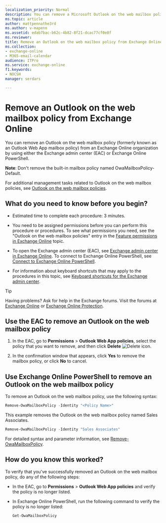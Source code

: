 ```yaml
---
localization_priority: Normal
description: You can remove a Microsoft Outlook on the web mailbox policy from an Exchange organization by using either the EAC or Exchange Online PowerShell.
ms.topic: article
author: mattpennathe3rd
ms.author: v-mapenn
ms.assetid: edab7bac-b62c-4b82-8f21-dcac77cf0e8f
ms.reviewer: 
title: Remove an Outlook on the web mailbox policy from Exchange Online
ms.collection: 
- exchange-online
- M365-email-calendar
audience: ITPro
ms.service: exchange-online
f1.keywords:
- NOCSH
manager: serdars

---
```


# Remove an Outlook on the web mailbox policy from Exchange Online

You can remove an Outlook on the web mailbox policy (formerly known as an Outlook Web App mailbox policy) from an Exchange Online organization by using either the Exchange admin center (EAC) or Exchange Online PowerShell.

**Note**: Don't remove the built-in mailbox policy named OwaMailboxPolicy-Default.

For additional management tasks related to Outlook on the web mailbox policies, see [Outlook on the web mailbox policies](outlook-web-app-mailbox-policies.md).

## What do you need to know before you begin?

- Estimated time to complete each procedure: 3 minutes.

- You need to be assigned permissions before you can perform this procedure or procedures. To see what permissions you need, see the "Outlook on the web mailbox policies" entry in the [Feature permissions in Exchange Online](../../permissions-exo/feature-permissions.md) topic.

- To open the Exchange admin center (EAC), see [Exchange admin center in Exchange Online](../../exchange-admin-center.md). To connect to Exchange Online PowerShell, see [Connect to Exchange Online PowerShell](https://docs.microsoft.com/powershell/exchange/connect-to-exchange-online-powershell).

- For information about keyboard shortcuts that may apply to the procedures in this topic, see [Keyboard shortcuts for the Exchange admin center](../../accessibility/keyboard-shortcuts-in-admin-center.md).

> [!TIP]
> Having problems? Ask for help in the Exchange forums. Visit the forums at [Exchange Online](https://go.microsoft.com/fwlink/p/?linkId=267542) or [Exchange Online Protection](https://go.microsoft.com/fwlink/p/?linkId=285351).

## Use the EAC to remove an Outlook on the web mailbox policy

1. In the EAC, go to **Permissions** \> **Outlook Web App policies**, select the policy that you want to remove, and then click **Delete** ![Delete icon](../../media/ITPro_EAC_DeleteIcon.png).

2. In the confirmation window that appears, click **Yes** to remove the mailbox policy, or click **No** to cancel.

## Use Exchange Online PowerShell to remove an Outlook on the web mailbox policy

To remove an Outlook on the web mailbox policy, use the following syntax:

```PowerShell
Remove-OwaMailboxPolicy -Identity "<Policy Name>"
```

This example removes the Outlook on the web mailbox policy named Sales Associates.

```PowerShell
Remove-OwaMailboxPolicy -Identity "Sales Associates"
```

For detailed syntax and parameter information, see [Remove-OwaMailboxPolicy](https://docs.microsoft.com/powershell/module/exchange/remove-owamailboxpolicy).

## How do you know this worked?

To verify that you've successfully removed an Outlook on the web mailbox policy, do any of the following steps:

- In the EAC, go to **Permissions** \> **Outlook Web App policies** and verify the policy is no longer listed.

- In Exchange Online PowerShell, run the following command to verify the policy is no longer listed:

    ```PowerShell
    Get-OwaMailboxPolicy
    ```

